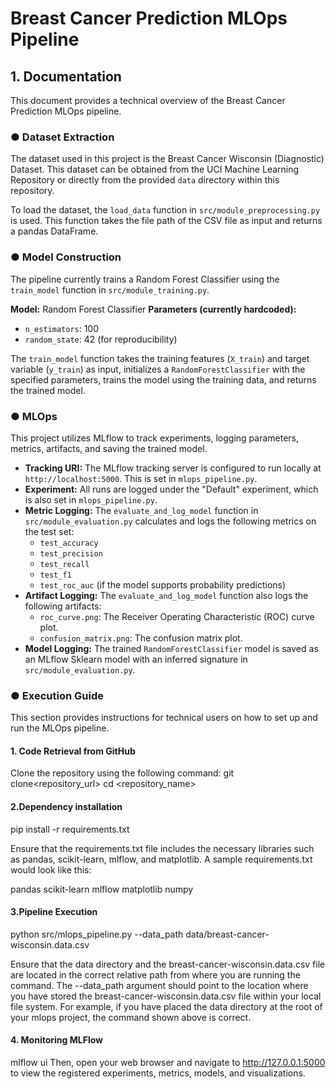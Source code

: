 # Breast Cancer Prediction MLOps Pipeline

## 1. Documentation

This document provides a technical overview of the Breast Cancer Prediction MLOps pipeline.

### ● Dataset Extraction

The dataset used in this project is the Breast Cancer Wisconsin (Diagnostic) Dataset. This dataset can be obtained from the UCI Machine Learning Repository or directly from the provided `data` directory within this repository.

To load the dataset, the `load_data` function in `src/module_preprocessing.py` is used. This function takes the file path of the CSV file as input and returns a pandas DataFrame.

### ● Model Construction

The pipeline currently trains a Random Forest Classifier using the `train_model` function in `src/module_training.py`.

**Model:** Random Forest Classifier
**Parameters (currently hardcoded):**
  - `n_estimators`: 100
  - `random_state`: 42 (for reproducibility)

The `train_model` function takes the training features (`X_train`) and target variable (`y_train`) as input, initializes a `RandomForestClassifier` with the specified parameters, trains the model using the training data, and returns the trained model.

### ● MLOps

This project utilizes MLflow to track experiments, logging parameters, metrics, artifacts, and saving the trained model.

- **Tracking URI:** The MLflow tracking server is configured to run locally at `http://localhost:5000`. This is set in `mlops_pipeline.py`.
- **Experiment:** All runs are logged under the "Default" experiment, which is also set in `mlops_pipeline.py`.
- **Metric Logging:** The `evaluate_and_log_model` function in `src/module_evaluation.py` calculates and logs the following metrics on the test set:
    - `test_accuracy`
    - `test_precision`
    - `test_recall`
    - `test_f1`
    - `test_roc_auc` (if the model supports probability predictions)
- **Artifact Logging:** The `evaluate_and_log_model` function also logs the following artifacts:
    - `roc_curve.png`: The Receiver Operating Characteristic (ROC) curve plot.
    - `confusion_matrix.png`: The confusion matrix plot.
- **Model Logging:** The trained `RandomForestClassifier` model is saved as an MLflow Sklearn model with an inferred signature in `src/module_evaluation.py`.



### ● Execution Guide

This section provides instructions for technical users on how to set up and run the MLOps pipeline.

#### 1. Code Retrieval from GitHub

Clone the repository using the following command:
git clone<repository_url>
cd <repository_name>

#### 2.Dependency installation

pip install -r requirements.txt

Ensure that the requirements.txt file includes the necessary libraries such as pandas, scikit-learn, mlflow, and matplotlib. A sample requirements.txt would look like this:

pandas
scikit-learn
mlflow
matplotlib
numpy

#### 3.Pipeline Execution
python src/mlops_pipeline.py --data_path data/breast-cancer-wisconsin.data.csv

Ensure that the data directory and the breast-cancer-wisconsin.data.csv file are located in the correct relative path from where you are running the command. The --data_path argument should point to the location where you have stored the breast-cancer-wisconsin.data.csv file within your local file system. For example, if you have placed the data directory at the root of your mlops project, the command shown above is correct.

#### 4. Monitoring MLFlow
mlflow ui
Then, open your web browser and navigate to http://127.0.0.1:5000 to view the registered experiments, metrics, models, and visualizations.
